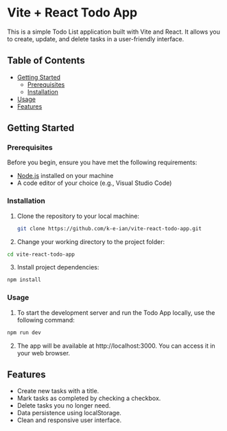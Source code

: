 # Vite + React Todo App

This is a simple Todo List application built with Vite and React. It allows you to create, update, and delete tasks in a user-friendly interface.

## Table of Contents

- [Getting Started](#getting-started)
  - [Prerequisites](#prerequisites)
  - [Installation](#installation)
- [Usage](#usage)
- [Features](#features)

## Getting Started

### Prerequisites

Before you begin, ensure you have met the following requirements:

- [Node.js](https://nodejs.org/) installed on your machine
- A code editor of your choice (e.g., Visual Studio Code)

### Installation

1. Clone the repository to your local machine:

   ```bash
   git clone https://github.com/k-e-ian/vite-react-todo-app.git
   ```
2. Change your working directory to the project folder:

  ```bash
  cd vite-react-todo-app
  ```

3. Install project dependencies:

  ```bash
  npm install
  ```

### Usage

1. To start the development server and run the Todo App locally, use the following command:

  ```bash
  npm run dev
  ```

2. The app will be available at http://localhost:3000. You can access it in your web browser.

## Features

  * Create new tasks with a title.
  * Mark tasks as completed by checking a checkbox.
  * Delete tasks you no longer need.
  * Data persistence using localStorage.
  * Clean and responsive user interface.


